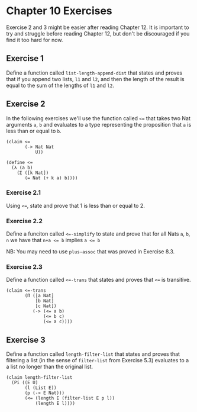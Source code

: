 # Chapter 10 Exercises

Exercise 2 and 3 might be easier after reading Chapter 12.
It is important to try and struggle before reading Chapter 12, but don't be discouraged if you find it too hard for now.

## Exercise 1

Define a function called `list-length-append-dist` that states and proves that
if you append two lists, `l1` and `l2`, and then the length of the result is
equal to the sum of the lengths of `l1` and `l2`.

## Exercise 2

In the following exercises we'll use the function called `<=` that takes two
Nat arguments `a`, `b` and evaluates to a type representing the proposition
that `a` is less than or equal to `b`.

```
(claim <=
       (-> Nat Nat
           U))

(define <=
  (λ (a b)
    (Σ ([k Nat])
       (= Nat (+ k a) b))))
```

### Exercise 2.1

Using `<=`, state and prove that 1 is less than or equal to 2.

### Exercise 2.2

Define a funciton called `<=-simplify` to state and prove that for all
Nats `a`, `b`, `n` we have that `n+a <= b` implies `a <= b`

NB: You may need to use `plus-assoc` that was proved in Exercise 8.3.

### Exercise 2.3

Define a function called `<=-trans` that states and proves that `<=` is
transitive.

```
(claim <=-trans
       (Π ([a Nat]
           [b Nat]
           [c Nat])
          (-> (<= a b)
              (<= b c)
              (<= a c))))
```

## Exercise 3

Define a function called `length-filter-list` that states and proves that
filtering a list (in the sense of `filter-list` from Exercise 5.3) evaluates
to a a list no longer than the original list.

```
(claim length-filter-list
  (Pi ((E U)
       (l (List E))
       (p (-> E Nat)))
       (<= (length E (filter-list E p l))
           (length E l))))
```